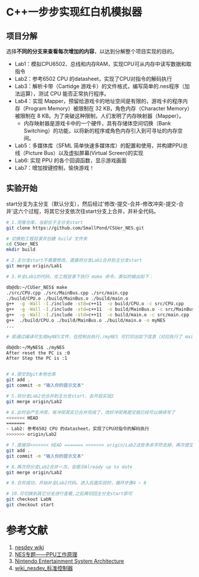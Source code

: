 # C++一步步实现红白机模拟器

## 项目分解

选择**不同的分支来查看每次增加的内容**，以达到分解整个项目实现的目的。

- Lab1：模拟CPU6502、总线和内存RAM，实现CPU可从内存中读写数据和取指令
- Lab2：参考6502 CPU 的datasheet，实现了CPU对指令的解码执行
- Lab3：解析卡带（Cartidge 游戏卡）的文件格式，编写简单的.nes程序（加法运算），测试 CPU 能否正常执行程序。
- Lab4：实现 Mapper，预留给游戏卡的地址空间是有限的，游戏卡的程序内存（Program Memory）被限制在 32 KB，角色内存（Character Memory）被限制在 8 KB。为了突破这种限制，人们发明了内存映射器（Mapper）。
  - 内存映射器是游戏卡中的一个硬件，具有存储体空间切换（Bank Switching）的功能，以将新的程序或角色内存引入到可寻址的内存空间。
- Lab5：多媒体库（SFML 简单快速多媒体库）的配置和使用，并构建PPU总线（Picture Bus）以及虚拟屏幕(Virtual Screen)的实现
- Lab6: 实现 PPU 的各个回调函数，显示游戏画面
- Lab7：增加按键控制，愉快游戏！


## 实验开始
start分支为主分支（默认分支），然后经过'修改-提交-合并-修改冲突-提交-合并'这六个过程，将其它分支依次往start分支上合并，并补全代码。

```sh
# 1.克隆仓库，当前位于主分支start
git clone https://github.com/SmallPond/CSUer_NES.git

# 切换到工程目录并创建 build 文件夹
cd CSUer_NES
mkdir build

# 2.主分支start不需要修改，直接将分支Lab1合并到主分支start
git merge origin/Lab1

# 3.补全Lab1的代码，在工程目录下执行 make 命令，类似的输出如下：

db@db:~/CUSer_NES$ make
./src/CPU.cpp ./src/MainBus.cpp ./src/main.cpp
./build/CPU.o ./build/MainBus.o ./build/main.o
g++  -g -Wall -I./include -std=c++11  -o build/CPU.o -c src/CPU.cpp
g++  -g -Wall -I./include -std=c++11  -o build/MainBus.o -c src/MainBus.cpp
g++  -g -Wall -I./include -std=c++11  -o build/main.o -c src/main.cpp
g++  ./build/CPU.o ./build/MainBus.o ./build/main.o -o myNES   
...

# 若通过编译可生成myNES文件，在控制台执行./myNES 可打印出如下信息（对应执行了 main.cpp的逻辑）

db@db:~/MyNES$ ./myNES 
After reset the PC is :0
After Step the PC is :1


# 4.提交到git本地仓库
git add .
git commit -m "输入你的提示文本"

# 5.将分支Lab2也合并到主分支start，去开启实验2
git merge origin/Lab2

# 6.此时会产生冲突，有冲突其实已合并完成了，改好冲突再提交就已经可以继续写了
<<<<<<< HEAD
=======
- Lab2: 参考6502 CPU 的datasheet，实现了CPU对指令的解码执行
>>>>>>> origin/Lab2

# 7.直接将<<<<<<< HEAD ======= >>>>>>> origin/Lab2这些多余字符去掉，再次提交到本地仓库
git add .
git commit -m "输入你的提示文本"

# 8.再次将分支Lab2合并一次，会提示Already up to date
git merge origin/Lab2

# 9.合并成功，开始补全Lab2代码。进入后面实验时，循环步骤4 ~ 8

# 10.可切换到其它分支进行查看,之后再切回主分支start即可
git checkout LabN
git checkout start
```


# 参考文献

1. [nesdev wiki ](https://wiki.nesdev.com/w/index.php/Nesdev#NES)
2. [NES专题——PPU工作原理](https://blog.csdn.net/qq_34254642/article/details/104193445)
3. [Nintendo Entertainment System Architecture](http://fms.komkon.org/EMUL8/NES.html)
4. [wiki_nesdev_标准控制器](https://wiki.nesdev.com/w/index.php/Standard_controller)
